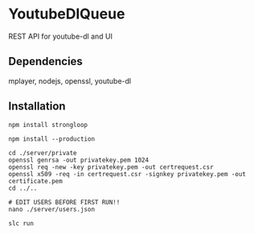 # YoutubeDlQueue

REST API for youtube-dl and UI


## Dependencies

mplayer, nodejs, openssl, youtube-dl


## Installation

    npm install strongloop

    npm install --production

    cd ./server/private
    openssl genrsa -out privatekey.pem 1024
    openssl req -new -key privatekey.pem -out certrequest.csr
    openssl x509 -req -in certrequest.csr -signkey privatekey.pem -out certificate.pem
    cd ../..

    # EDIT USERS BEFORE FIRST RUN!!
    nano ./server/users.json

    slc run
